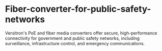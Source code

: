 # Fiber-converter-for-public-safety-networks
Versitron's PoE and fiber media converters offer secure, high-performance connectivity for government and public safety networks, including surveillance, infrastructure control, and emergency communications.
